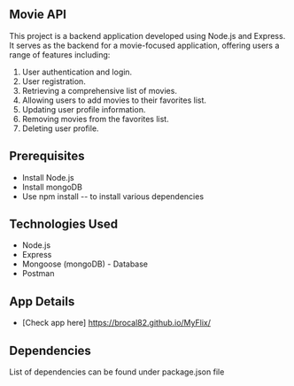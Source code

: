 ## Movie API

This project is a backend application developed using Node.js and Express. It serves as the backend for a movie-focused application, offering users a range of features including:

1. User authentication and login.
2. User registration.
3. Retrieving a comprehensive list of movies.
4. Allowing users to add movies to their favorites list.
5. Updating user profile information.
6. Removing movies from the favorites list.
7. Deleting user profile.

## Prerequisites

- Install Node.js
- Install mongoDB
- Use npm install -- to install various dependencies

## Technologies Used

- Node.js
- Express
- Mongoose (mongoDB) - Database
- Postman

## App Details

- [Check app here] https://brocal82.github.io/MyFlix/


## Dependencies

List of dependencies can be found under package.json file